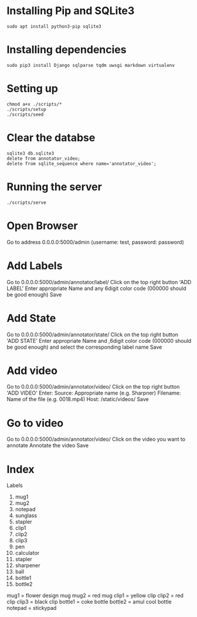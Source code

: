 # Installing Pip and SQLite3

```
sudo apt install python3-pip sqlite3
```

# Installing dependencies

```
sudo pip3 install Django sqlparse tqdm uwsgi markdown virtualenv
```

# Setting up

```
chmod a+x ./scripts/*
./scripts/setup
./scripts/seed
```

# Clear the databse

```
sqlite3 db.sqlite3
delete from annotator_video;
delete from sqlite_sequence where name='annotator_video';
```

# Running the server

```
./scripts/serve
```

# Open Browser

Go to address 0.0.0.0:5000/admin
(username: test, password: password)

# Add Labels

Go to 0.0.0.0:5000/admin/annotator/label/
Click on the top right button 'ADD LABEL'
Enter appropriate Name and any 6digit color code (000000 should be good enough)
Save

# Add State

Go to 0.0.0.0:5000/admin/annotator/state/
Click on the top right button 'ADD STATE'
Enter appropriate Name and ,6digit color code (000000 should be good enough) and select the corresponding label name
Save

# Add video

Go to 0.0.0.0:5000/admin/annotator/video/
Click on the top right button 'ADD VIDEO'
Enter:
    Source: Appropriate name (e.g. Sharpner)
    Filename: Name of the file (e.g. 0018.mp4)
    Host: /static/videos/
Save

# Go to video

Go to 0.0.0.0:5000/admin/annotator/video/
Click on the video you want to annotate
Annotate the video
Save


# Index

Labels
1. mug1
2. mug2 
3. notepad
4. sunglass
5. stapler
6. clip1
7. clip2
8. clip3
9. pen
10. calculator
11. stapler
12. sharpener
13. ball
14. bottle1
15. bottle2

mug1 = flower design mug
mug2 = red mug
clip1 = yellow clip
clip2 = red clip
clip3 = black clip
bottle1 = coke bottle
bottle2 = amul cool bottle
notepad = stickypad
